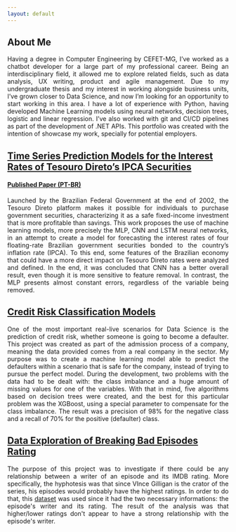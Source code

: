 ```yaml
---
layout: default
---
```


## About Me

<p align=justify> Having a degree in Computer Engineering by CEFET-MG, I’ve worked as a chatbot developer for a large part of my professional career. Being an interdisciplinary field, it allowed me to explore related fields, such as data analysis, UX writing, product and agile management. Due to my undergraduate thesis and my interest in working alongside business units, I’ve grown closer to Data Science, and now I’m looking for an opportunity to start working in this area. I have a lot of experience with Python, having developed Machine Learning models using neural networks, decision trees, logistic and linear regression. I’ve also worked with git and CI/CD pipelines as part of the development of .NET APIs. This portfolio was created with the intention of showcase my work, specially for potential employers. </p>

## [Time Series Prediction Models for the Interest Rates of Tesouro Direto’s IPCA Securities](https://github.com/juniorsergio/Prediction-Projects/tree/master/Tesouro%20Direto)
#### [Published Paper (PT-BR)](http://dx.doi.org/10.21528/CBIC2021-11)

<p align=justify> Launched by the Brazilian Federal Government at the end of 2002, the Tesouro Direto platform makes it possible for individuals to purchase government securities, characterizing it as a safe fixed-income investment that is more profitable than savings. This work proposes the use of machine learning models, more precisely the MLP, CNN and LSTM neural networks, in an attempt to create a model for forecasting the interest rates of four floating-rate Brazilian government securities bonded to the country’s inflation rate (IPCA). To this end, some features of the Brazilian economy that could have a more direct impact on Tesouro Direto rates were analyzed and defined. In the end, it was concluded that CNN has a better overall result, even though it is more sensitive to feature removal. In contrast, the MLP presents almost constant errors, regardless of the variable being removed. </p>

## [Credit Risk Classification Models](https://github.com/juniorsergio/Classification-Projects/blob/master/Credit%20Risk/credit_risk_prediction.ipynb)

<p align=justify> One of the most important real-live scenarios for Data Science is the prediction of credit risk, whether someone is going to become a defaulter. This project was created as part of the admission process of a company, meaning the data provided comes from a real company in the sector. My purpose was to create a machine learning model able to predict the defaulters within a scenario that is safe for the company, instead of trying to pursue the perfect model. During the development, two problems with the data had to be dealt with: the class imbalance and a huge amount of missing values for one of the variables. With that in mind, five algorithms based on decision trees were created, and the best for this particular problem was the XGBoost, using a special parameter to compensate for the class imbalance. The result was a precision of 98% for the negative class and a recall of 70% for the positive (defaulter) class. </p>

## [Data Exploration of Breaking Bad Episodes Rating](https://github.com/juniorsergio/DataExploration/blob/master/Breaking%20Bad%20-%20Rating%20analysis/breaking-bad-imdb-rating-analysis-by-writer.ipynb)

<p align=justify> The purpose of this project was to investigate if there could be any relationship between a writer of an episode and its IMDB rating. More specifically, the hyphotesis was that since VInce Gilligan is the crator of the series, his episodes would probably have the highest ratings. In order to do that, this <a href="https://www.kaggle.com/varpit94/breaking-bad-tv-show-all-seasons-episodes-data">dataset</a> was used since it had the two necessary informations: the episode's writer and its rating. The result of the analysis was that higher/lower ratings don't appear to have a strong relationship with the episode's writer. </p>
